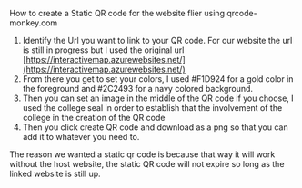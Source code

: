 How to create a Static QR code for the website flier using qrcode-monkey.com 

1. Identify the Url you want to link to your QR code. For our website the url is still in progress but I used the original url [https://interactivemap.azurewebsites.net/](https://interactivemap.azurewebsites.net/)   
2. From there you get to set your colors, I used \#F1D924 for a gold color in the foreground and \#2C2493 for a navy colored background.  
3. Then you can set an image in the middle of the QR code if you choose, I used the college seal in order to establish that the involvement of the college in the creation of the QR code  
4. Then you click create QR code and download as a png so that you can add it to whatever you need to. 

The reason we wanted a static qr code is because that way it will work without the host website, the static QR code will not expire so long as the linked website is still up.